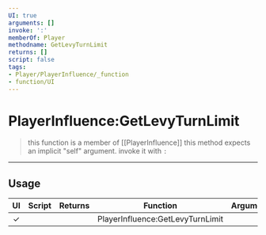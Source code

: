 ```yaml
---
UI: true
arguments: []
invoke: ':'
memberOf: Player
methodname: GetLevyTurnLimit
returns: []
script: false
tags:
- Player/PlayerInfluence/_function
- function/UI
---
```

# PlayerInfluence:GetLevyTurnLimit
> this function is a member of [[PlayerInfluence]]
> this method expects an implicit "self" argument. invoke it with `:`
-----
## Usage
|  UI | Script | Returns | Function | Arguments |
|:---:|:------:|-------:|:--------:|:---------|
|✓| ||PlayerInfluence:GetLevyTurnLimit||
